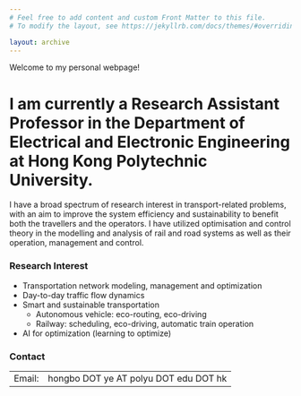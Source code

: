 ```yaml
---
# Feel free to add content and custom Front Matter to this file.
# To modify the layout, see https://jekyllrb.com/docs/themes/#overriding-theme-defaults

layout: archive
---
```


Welcome to my personal webpage!

# I am currently a **Research Assistant Professor** in the Department of Electrical and Electronic Engineering at Hong Kong Polytechnic University.

I have a broad spectrum of research interest in transport-related problems, with an aim to improve the system efficiency and sustainability to benefit both the travellers and the operators.  I have utilized optimisation and control theory in the modelling and analysis of rail and road systems as well as their operation, management and control.

<!-- For openings of PhDs, Research Associates and Postdocs, please see the <a href="openings"> Openings </a> page. -->

### Research Interest

- Transportation network modeling, management and optimization
- Day-to-day traffic flow dynamics
- Smart and sustainable transportation
  - Autonomous vehicle: eco-routing, eco-driving
  - Railway: scheduling, eco-driving, automatic train operation
- AI for optimization (learning to optimize)

<!-- - Railway operation and control
# - Eco-driving (trains and cars) -->

### Contact

<table style="font-size: 16px; width: 100%; border: none;">
  <colgroup>
    <col style="width: 6px; border: none;">
    <col>
  </colgroup>
    
<!-- -   <tr valign="top" style=" border: none;">
    <td style="border: none;"> Webpage: </td>
    <td style="border: none;"> <a href="https://www.polyu.edu.hk/eee/people/academic-staff-and-teaching-staff/dr-ye-hongbo/"> My University Page </a> </td>
  </tr>  -->
  
  <tr valign="top" style=" border: none;">
    <td style="border: none;"> Email: </td>
    <td style="border: none;"> hongbo DOT ye AT polyu DOT edu DOT hk </td>
  </tr>
  
<!-- -   <tr valign="top" style=" border: none;">
    <td style="border: none;"> Phone: </td>
    <td style="border: none;"> +852 3400 3337 </td>
  </tr>  -->
  
<!-- -   <tr valign="top" style="border: none;">
    <td style="border: none;"> Office: <br> &nbsp; <br> &nbsp; <br> &nbsp; </td>
    <td style="border: none;"> CF606, Department of Electrical and Electronic Engineering<br>6/F Tang Ping Yuan Building<br>Hong Kong Polytechnic University<br>Hung Hom, Kowloon, Hong Kong</td>
  </tr>  -->
  
</table>

